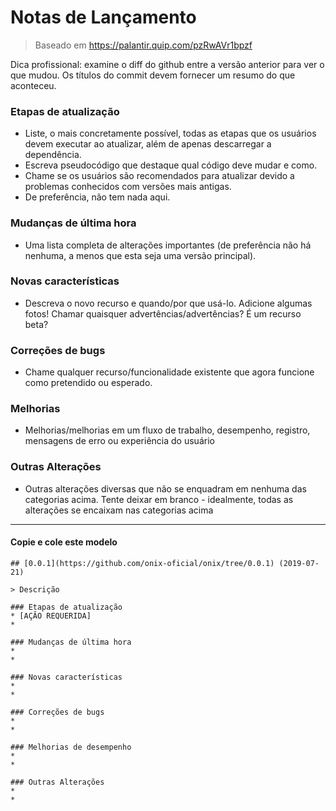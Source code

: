 # Notas de Lançamento

> Baseado em https://palantir.quip.com/pzRwAVr1bpzf

Dica profissional: examine o diff do github entre a versão anterior para ver o que mudou. Os títulos do commit devem fornecer um resumo do que aconteceu.

### Etapas de atualização

- Liste, o mais concretamente possível, todas as etapas que os usuários devem executar ao atualizar, além de apenas descarregar a dependência.
- Escreva pseudocódigo que destaque qual código deve mudar e como.
- Chame se os usuários são recomendados para atualizar devido a problemas conhecidos com versões mais antigas.
- De preferência, não tem nada aqui.

### Mudanças de última hora

- Uma lista completa de alterações importantes (de preferência não há nenhuma, a menos que esta seja uma versão principal).

### Novas características

- Descreva o novo recurso e quando/por que usá-lo. Adicione algumas fotos! Chamar quaisquer advertências/advertências? É um recurso beta?

### Correções de bugs

- Chame qualquer recurso/funcionalidade existente que agora funcione como pretendido ou esperado.

### Melhorias

- Melhorias/melhorias em um fluxo de trabalho, desempenho, registro, mensagens de erro ou experiência do usuário

### Outras Alterações

- Outras alterações diversas que não se enquadram em nenhuma das categorias acima. Tente deixar em branco - idealmente, todas as alterações se encaixam nas categorias acima

---

#### Copie e cole este modelo

```remarcação
## [0.0.1](https://github.com/onix-oficial/onix/tree/0.0.1) (2019-07-21)

> Descrição

### Etapas de atualização
* [AÇÃO REQUERIDA]
*

### Mudanças de última hora
*
*

### Novas características
*
*

### Correções de bugs
*
*

### Melhorias de desempenho
*
*

### Outras Alterações
*
*
```
